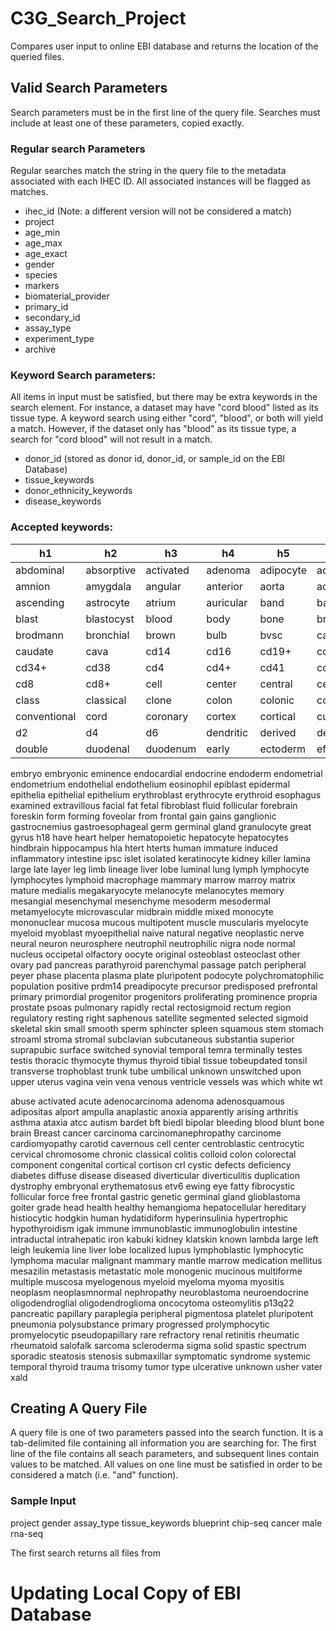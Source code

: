 # C3G_Search_Project
Compares user input to online EBI database and returns the location of the queried files. 

## Valid Search Parameters
Search parameters must be in the first line of the query file. Searches must include at least one of these parameters, copied exactly. 

### Regular search Parameters
Regular searches match the string in the query file to the metadata associated with each IHEC ID. All associated instances will be flagged as matches. 

- ihec_id (Note: a different version will not be considered a match)
- project
- age_min
- age_max
- age_exact
- gender
- species
- markers
- biomaterial_provider
- primary_id
- secondary_id
- assay_type
- experiment_type
- archive

### Keyword Search parameters:
All items in input must be satisfied, but there may be extra keywords in the search element. For instance, a dataset may have "cord blood" listed as its tissue type. A keyword search using either "cord", "blood", or both will yield a match. However, if the dataset only has "blood" as its tissue type, a search for "cord blood" will not result in a match. 

- donor_id (stored as donor id, donor_id, or sample_id on the EBI Database)
- tissue_keywords
- donor_ethnicity_keywords
- disease_keywords

### Accepted keywords:
| h1 | h2 | h3 | h4 | h5 | h6 | h7 | h8 |
| --- | --- | --- | --- | --- | --- | --- | --- |
| abdominal | absorptive | activated | adenoma | adipocyte | adipose | adrenal | alpha |
| amnion | amygdala | angular | anterior | aorta | aortic | area | artery |
| ascending | astrocyte | atrium | auricular | band | basal | basophilic | beta |
| blast | blastocyst | blood | body | bone | brachiocephalic | brain | breast |
| brodmann | bronchial | brown | bulb | bvsc | capillary | cardiac | carotid |
| caudate | cava | cd14 | cd16 | cd19+ | cd25 | cd3 | cd34 | 
| cd34+ | cd38 | cd4 | cd4+ | cd41 | cd42 | cd49f | cd56 | 
| cd8 | cd8+ | cell | center | central | cerebellum | chromosome | cingulate |
| class | classical | clone | colon | colonic | colony | common | continued |
| conventional| cord | coronary | cortex | cortical | culture | cytotoxic | cytotrophoblast |
| d2 | d4 | d6 | dendritic | derived | dermis | differentiated | dim |
| double | duodenal | duodenum | early | ectoderm | effector | 


embryo
embryonic
eminence
endocardial
endocrine
endoderm
endometrial
endometrium
endothelial
endothelium
eosinophil
epiblast
epidermal
epithelia
epithelial
epithelium
erythroblast
erythrocyte
erythroid
esophagus
examined
extravillous
facial
fat
fetal
fibroblast
fluid
follicular
forebrain
foreskin
form
forming
foveolar
from
frontal
gain
gains
ganglionic
gastrocnemius
gastroesophageal
germ
germinal
gland
granulocyte
great
gyrus
h18
have
heart
helper
hematopoietic
hepatocyte
hepatocytes
hindbrain
hippocampus
hla
htert
hterts
human
immature
induced
inflammatory
intestine
ipsc
islet
isolated
keratinocyte
kidney
killer
lamina
large
late
layer
leg
limb
lineage
liver
lobe
luminal
lung
lymph
lymphocyte
lymphocytes
lymphoid
macrophage
mammary
marrow
marroy
matrix
mature
medialis
megakaryocyte
melanocyte
melanocytes
memory
mesangial
mesenchymal
mesenchyme
mesoderm
mesodermal
metamyelocyte
microvascular
midbrain
middle
mixed
monocyte
mononuclear
mucosa
mucous
multipotent
muscle
muscularis
myelocyte
myeloid
myoblast
myoepithelial
naive
natural
negative
neoplastic
nerve
neural
neuron
neurosphere
neutrophil
neutrophilic
nigra
node
normal
nucleus
occipetal
olfactory
oocyte
original
osteoblast
osteoclast
other
ovary
pad
pancreas
parathyroid
parenchymal
passage
patch
peripheral
peyer
phase
placenta
plasma
plate
pluripotent
podocyte
polychromatophilic
population
positive
prdm14
preadipocyte
precursor
predisposed
prefrontal
primary
primordial
progenitor
progenitors
proliferating
prominence
propria
prostate
psoas
pulmonary
rapidly
rectal
rectosigmoid
rectum
region
regulatory
resting
right
saphenous
satellite
segmented
selected
sigmoid
skeletal
skin
small
smooth
sperm
sphincter
spleen
squamous
stem
stomach
stroaml
stroma
stromal
subclavian
subcutaneous
substantia
superior
suprapubic
surface
switched
synovial
temporal
temra
terminally
testes
testis
thoracic
thymocyte
thymus
thyroid
tibial
tissue
tobeupdated
tonsil
transverse
trophoblast
trunk
tube
umbilical
unknown
unswitched
upon
upper
uterus
vagina
vein
vena
venous
ventricle
vessels
was
which
white
wt



abuse
activated
acute
adenocarcinoma
adenoma
adenosquamous
adipositas
alport
ampulla
anaplastic
anoxia
apparently
arising
arthritis
asthma
ataxia
atcc
autism
bardet
bft
biedl
bipolar
bleeding
blood
blunt
bone
brain
Breast
cancer
carcinoma
carcinomanephropathy
carcinome
cardiomyopathy
carotid
cavernous
cell
center
centroblastic
centrocytic
cervical
chromosome
chronic
classical
colitis
colloid
colon
colorectal
component
congenital
cortical
cortison
crl
cystic
defects
deficiency
diabetes
diffuse
disease
diseased
diverticular
diverticulitis
duplication
dystrophy
embryonal
erythematosus
etv6
ewing
eye
fatty
fibrocystic
follicular
force
free
frontal
gastric
genetic
germinal
gland
glioblastoma
goiter
grade
head
health
healthy
hemangioma
hepatocellular
hereditary
histiocytic
hodgkin
human
hydatidiform
hyperinsulinia
hypertrophic
hypothyroidism
igak
immune
immunoblastic
immunoglobulin
intestine
intraductal
intrahepatic
iron
kabuki
kidney
klatskin
known
lambda
large
left
leigh
leukemia
line
liver
lobe
localized
lupus
lymphoblastic
lymphocytic
lymphoma
macular
malignant
mammary
mantle
marrow
medication
mellitus
mesazilin
metastasis
metastatic
mole
monogenic
mucinous
multiforme
multiple
muscosa
myelogenous
myeloid
myeloma
myoma
myositis
neoplasm
neoplasmnormal
nephropathy
neuroblastoma
neuroendocrine
oligodendroglial
oligodendroglioma
oncocytoma
osteomylitis
p13q22
pancreatic
papillary
paraplegia
peripheral
pigmentosa
platelet
pluripotent
pneumonia
polysubstance
primary
progressed
prolymphocytic
promyelocytic
pseudopapillary
rare
refractory
renal
retinitis
rheumatic
rheumatoid
salofalk
sarcoma
scleroderma
sigma
solid
spastic
spectrum
sporadic
steatosis
stenosis
submaxillar
symptomatic
syndrome
systemic
temporal
thyroid
trauma
trisomy
tumor
type
ulcerative
unknown
usher
vater
xald



## Creating A Query File
A query file is one of two parameters passed into the search function. It is a tab-delimited file containing all information you are searching for. The first line of the file contains all seach parameters, and subsequent lines contain values to be matched. All values on one line must be satisfied in order to be considered a match (i.e. "and" function). 

### Sample Input

project gender  assay_type  tissue_keywords
blueprint   chip-seq  cancer
  male  rna-seq 

The first search returns all files from 



# Updating Local Copy of EBI Database
